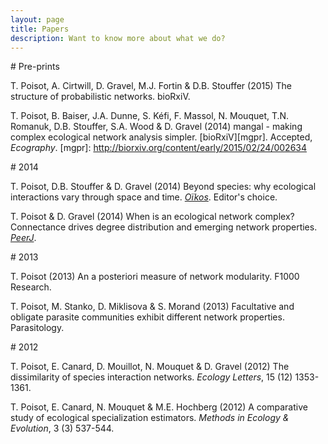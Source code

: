 ```yaml
---
layout: page
title: Papers
description: Want to know more about what we do?
---
```


<div class="pure-u-1 copy" markdown="1">
# Pre-prints

T. Poisot, A. Cirtwill, D. Gravel, M.J. Fortin & D.B. Stouffer (2015) The
structure of probabilistic networks. bioRxiV.

T. Poisot, B. Baiser, J.A. Dunne, S. Kéfi, F. Massol, N. Mouquet, T.N. Romanuk,
D.B. Stouffer, S.A. Wood & D. Gravel (2014) mangal - making complex ecological
network analysis simpler. [bioRxiV][mgpr]. Accepted, *Ecography*.
[mgpr]: http://biorxiv.org/content/early/2015/02/24/002634

</div>

<div class="pure-u-1 copy" markdown="1">
# 2014

T. Poisot, D.B. Stouffer & D. Gravel (2014) Beyond species: why ecological
interactions vary through space and time. [*Oïkos*][beyondspecies]. Editor's
choice.

[beyondspecies]: http://onlinelibrary.wiley.com/doi/10.1111/oik.01719/abstract

T. Poisot & D. Gravel (2014) When is an ecological network complex? Connectance
drives degree distribution and emerging network properties. [*PeerJ*][econetcomp].

[econetcomp]: https://peerj.com/articles/251/

</div>

<div class="pure-u-1 copy" markdown="1">
# 2013

T. Poisot (2013) An a posteriori measure of network modularity. F1000 Research.

T. Poisot, M. Stanko, D. Miklisova & S. Morand (2013) Facultative and obligate
parasite communities exhibit different network properties. Parasitology.

</div>

<div class="pure-u-1 copy" markdown="1">
# 2012

T. Poisot, E. Canard, D. Mouillot, N. Mouquet & D. Gravel (2012) The
dissimilarity of species interaction networks. *Ecology Letters*, 15 (12)
1353-1361.

T. Poisot, E. Canard, N. Mouquet & M.E. Hochberg (2012) A comparative study of
ecological specialization estimators. *Methods in Ecology & Evolution*, 3 (3)
537-544.

</div>

